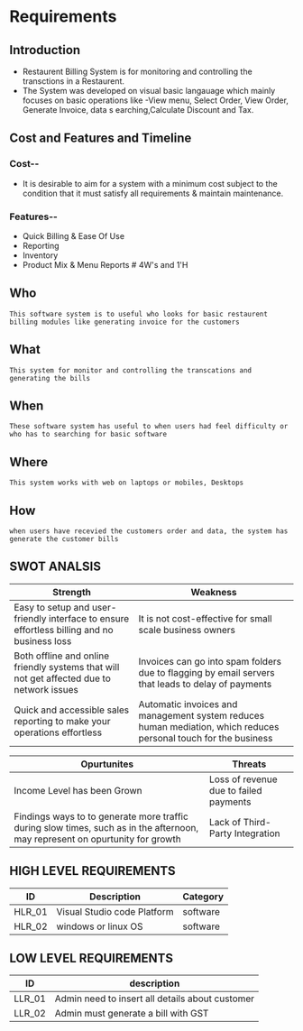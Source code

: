 # Requirements
## Introduction
* Restaurent Billing System is for monitoring and controlling the transctions in a Restaurent.
* The System was developed on visual basic langauage which mainly focuses on basic operations like -View menu, Select Order, View Order, Generate Invoice, data s earching,Calculate Discount and Tax.

## Cost and Features and Timeline
  ### Cost--
* It is desirable to aim for a system with a minimum cost subject to the condition that it must satisfy all requirements & maintain maintenance.
### Features--
* Quick Billing & Ease Of Use
* Reporting
* Inventory
* Product Mix & Menu Reports # 4W&#39;s and 1&#39;H

## Who

    This software system is to useful who looks for basic restaurent billing modules like generating invoice for the customers

## What

    This system for monitor and controlling the transcations and generating the bills

## When

    These software system has useful to when users had feel difficulty or who has to searching for basic software 

## Where

    This system works with web on laptops or mobiles, Desktops 

## How

    when users have recevied the customers order and data, the system has generate the customer bills 
   
   
## SWOT ANALSIS
  |    Strength                |             Weakness                |
  |   ---------                |             -------------           |
  | Easy to setup and user-friendly interface to ensure effortless billing and no business loss | It is not cost-effective for small scale business owners 
  | Both offline and online friendly systems that will not get affected due to network issues | Invoices can go into spam folders due to flagging by email servers that leads to  delay of payments 
  | Quick and accessible sales reporting to make your operations effortless | Automatic invoices and management system reduces human mediation, which reduces personal touch for     the business

  |            Opurtunites         |          Threats              |
  |           ---------            |          -------              |
  | Income Level has been Grown | Loss of revenue due to failed payments
  | Findings ways to to generate more traffic during slow times, such as in the afternoon, may represent on opurtunity for growth |Lack of Third-Party Integration
  
## HIGH LEVEL REQUIREMENTS
| ID | Description | Category |
|---------|--------|----------|
| HLR_01 |Visual Studio code Platform|software| 
| HLR_02 |windows or linux OS|software| 
## LOW LEVEL REQUIREMENTS
| ID | description |
|-----|------------|
|LLR_01 |Admin need to insert all details about customer|
|LLR_02 |Admin must generate a bill with GST|
  
  
 

 
 

